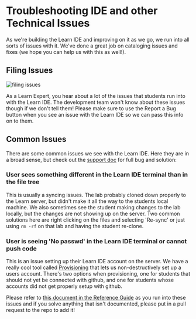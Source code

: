 # Troubleshooting IDE and other Technical Issues

As we're building the Learn IDE and improving on it as we go, we run into all sorts of issues with it. We've done a great job on cataloging issues and fixes (we hope you can help us with this as well!).

## Filing Issues

![filing issues](http://i.giphy.com/cJJpP0kjFRTYk.gif)

As a Learn Expert, you hear about a lot of the issues that students run into with the Learn IDE. The development team won't know about these issues though if we don't tell them! Please make sure to use the Report a Bug button when you see an issue with the Learn IDE so we can pass this info on to them.

## Common Issues

There are some common issues we see with the Learn IDE. Here they are in a broad sense, but check out the [support doc](https://github.com/flatiron-labs/learn-support/blob/master/learn-ide.md) for full bug and solution:

### User sees something different in the Learn IDE terminal than in the file tree

This is usually a syncing issues. The lab probably cloned down properly to the Learn server, but didn't make it all the way to the students local machine. We also sometimes see the student making changes to the lab locally, but the changes are not showing up on the server. Two common solutions here are right clicking on the files and selecting 'Re-sync' or just using `rm -rf` on that lab and having the student re-clone.

### User is seeing 'No passwd' in the Learn IDE terminal or cannot push code

This is an issue setting up their Learn IDE account on the server. We have a really cool tool called [Provisioning](https://github.com/flatiron-labs/learn-support/blob/master/learn-ide.md#provision-an-account) that lets us non-destructively set up a users account. There's two options when provisioning, one for students that should not yet be connected with github, and one for students whose accounts did not get properly setup with github.

Please refer to [this document in the Reference Guide](https://github.com/flatiron-labs/learn-support/blob/master/learn-ide.md) as you run into these issues and if you solve anything that isn't documented, please put in a pull request to the repo to add it!
